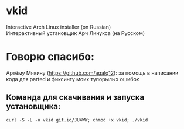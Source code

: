 # vkid
Interactive Arch Linux installer (on Russian) \
Интерактивный установщик Арч Линукса (на Русском)

# Говорю спасибо:
Артёму Мякину (https://github.com/agalq12): за помощь в написании кода для parted и фиксингу моих тупорылых ошибок

## Команда для скачивания и запуска установщика:
```curl -S -L -o vkid git.io/JU4WW; chmod +x vkid; ./vkid```
